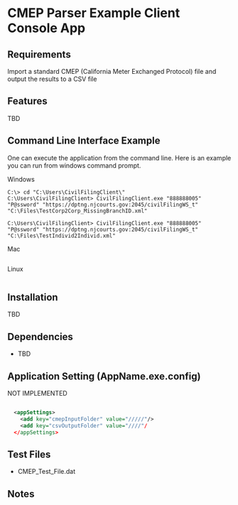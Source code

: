 # CMEP Parser Example Client Console App

Requirements
------------
Import a standard CMEP (California Meter Exchanged Protocol) file and output the results to a CSV file

Features
------------
TBD

Command Line Interface Example
------------
One can execute the application from the command line.  Here is an example  you can run from windows command prompt.

Windows
```
C:\> cd "C:\Users\CivilFilingClient\"
C:\Users\CivilFilingClient> CivilFilingClient.exe "888888005" "P@ssword" "https://dptng.njcourts.gov:2045/civilFilingWS_t" "C:\Files\TestCorp2Corp_MissingBranchID.xml" 

C:\Users\CivilFilingClient> CivilFilingClient.exe "888888005" "P@ssword" "https://dptng.njcourts.gov:2045/civilFilingWS_t" "C:\Files\TestIndivid2Individ.xml" 

```

Mac
```

```

Linux
```

```


Installation
------------
TBD

Dependencies
------------
* TBD

Application Setting (AppName.exe.config)
------------
NOT IMPLEMENTED

```xml

  <appSettings>
    <add key="cmepInputFolder" value="/////"/>
    <add key="csvOutputFolder" value="////"/
  </appSettings>

```

Test Files
--------------
* CMEP_Test_File.dat

Notes
-------------
